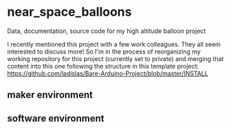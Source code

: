 # near_space_balloons
Data, documentation, source code for my high altitude balloon project

I recently mentioned this project with a few work colleagues. They all seem interested to discuss more! So I'm in the process of reorganizing my working repository for this project (currently set to private) and merging that content into this one following the structure in this template project: https://github.com/ladislas/Bare-Arduino-Project/blob/master/INSTALL

## maker environment



## software environment

